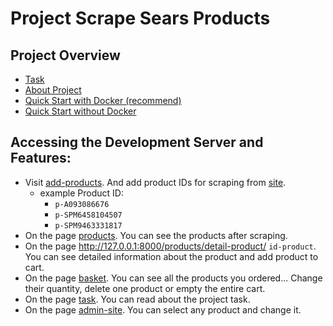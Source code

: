 # Project Scrape Sears Products

## Project Overview

- [Task](./task.md)
- [About Project](./about_project.md)
- [Quick Start with Docker (recommend)](./quick_start_docker.md)
- [Quick Start without Docker](./quick_start_without_docker)

## Accessing the Development Server and Features:

- Visit [add-products](http://127.0.0.1:8000/products/add-products/). And add product IDs for scraping
  from [site](https://www.sears.com/).
    - example Product ID:
        - `p-A093086676`
        - `p-SPM6458104507`
        - `p-SPM9463331817`
- On the page [products](http://127.0.0.1:8000/products/). You can see the products after scraping.
- On the page http://127.0.0.1:8000/products/detail-product/ `id-product`. You can see detailed information about
  the product and add product to cart.
- On the page [basket](http://127.0.0.1:8000/basket/). You can see all the products you ordered... Change their
  quantity, delete one product or empty the entire cart.
- On the page [task](http://127.0.0.1:8000/task/). You can read about the project task.
- On the page [admin-site](http://127.0.0.1:8000/admin/products/product/). You can select any product and change it.